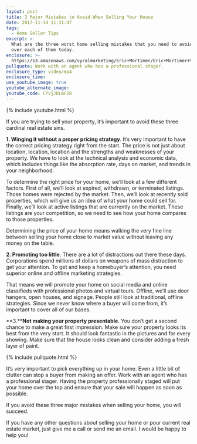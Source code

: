 ```yaml
---
layout: post
title: 3 Major Mistakes to Avoid When Selling Your House
date: 2017-11-14 11:31:47
tags:
  - Home Seller Tips
excerpt: >-
  What are the three worst home selling mistakes that you need to avoid? I’ll go
  over each of them today.
enclosure: >-
  https://s3.amazonaws.com/vyralmarketing/Eric+Mortimer/Eric+Mortimer+%26+Associates+Seller+Mistakes.mp4
pullquote: Work with an agent who has a professional stager.
enclosure_type: video/mp4
enclosure_time:
use_youtube_image: true
youtube_alternate_image:
youtube_code: CPvjJDLmFZ8
---
```



{% include youtube.html %}

If you are trying to sell your property, it’s important to avoid these three cardinal real estate sins.&nbsp;

**1. Winging it without a proper pricing strategy**. It’s very important to have the correct pricing strategy right from the start. The price is not just about location, location, location and the strengths and weaknesses of your property. We have to look at the technical analysis and economic data, which includes things like the absorption rate, days on market, and trends in your neighborhood.&nbsp;

To determine the right price for your home, we’ll look at a few different factors. First of all, we’ll look at expired, withdrawn, or terminated listings. Those homes were rejected by the market. Then, we’ll look at recently sold properties, which will give us an idea of what your home could sell for. Finally, we’ll look at active listings that are currently on the market. These listings are your competition, so we need to see how your home compares to those properties.&nbsp;

Determining the price of your home means walking the very fine line between selling your home close to market value without leaving any money on the table.&nbsp;

**2. Promoting too little**. There are a lot of distractions out there these days. Corporations spend millions of dollars on weapons of mass distraction to get your attention. To get and keep a homebuyer’s attention, you need superior online and offline marketing strategies.&nbsp;

That means we will promote your home on social media and online classifieds with professional photos and virtual tours. Offline, we’ll use door hangers, open houses, and signage. People still look at traditional, offline strategies. Since we never know where a buyer will come from, it’s important to cover all of our bases.&nbsp;

**3.****Not making your property presentable**. You don’t get a second chance to make a great first impression. Make sure your property looks its best from the very start. It should look fantastic in the pictures and for every showing. Make sure that the house looks clean and consider adding a fresh layer of paint.&nbsp;

{% include pullquote.html %}

It’s very important to pick everything up in your home. Even a little bit of clutter can stop a buyer from making an offer. Work with an agent who has a professional stager. Having the property professionally staged will put your home over the top and ensure that your sale will happen as soon as possible.&nbsp;

If you avoid these three major mistakes when selling your home, you will succeed.&nbsp;

If you have any other questions about selling your home or pour current real estate market, just give me a call or send me an email. I would be happy to help you!